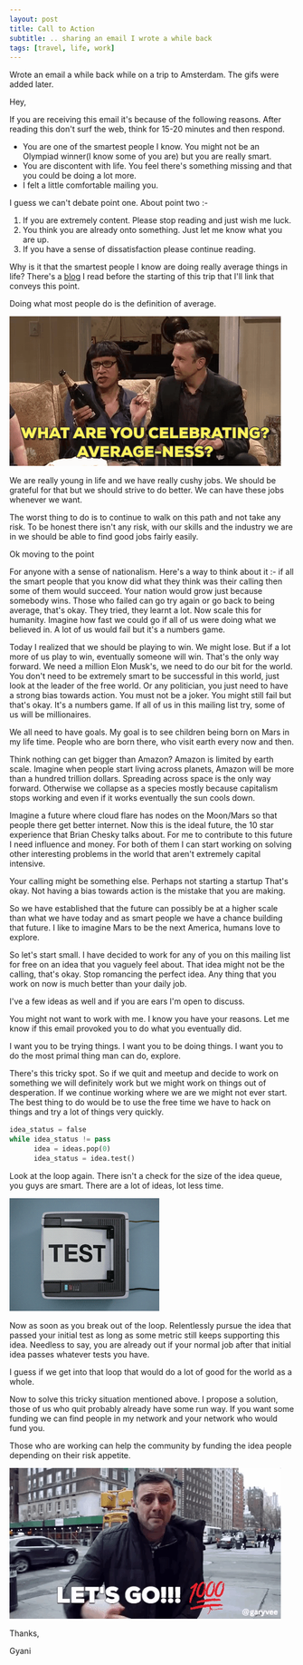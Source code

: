 ```yaml
---
layout: post
title: Call to Action
subtitle: .. sharing an email I wrote a while back
tags: [travel, life, work]
---
```


Wrote an email a while back while on a trip to Amsterdam. The gifs were added later.

Hey,

If you are receiving this email it's because of the following reasons. After reading this don't surf the web, think for 15-20 minutes and then respond.

- You are one of the smartest people I know. You might not be an Olympiad winner(I know some of you are) but you are really smart.
- You are discontent with life. You feel there's something missing and that you could be doing a lot more.
- I felt a little comfortable mailing you.

I guess we can't debate point one. About point two :-

1. If you are extremely content. Please stop reading and just wish me luck.
2. You think you are already onto something. Just let me know what you are up.
2. If you have a sense of dissatisfaction please continue reading.

Why is it that the smartest people I know are doing really average things in life? There's a [blog](http://www.sebastianmarshall.com/if-you-want-to-get-rich-stop-being-a-fucking-joker?1) I read before the starting of this trip that I'll link that conveys this point.

Doing what most people do is the definition of average.

![Definition Of Average](/img/blog/average.gif)

We are really young in life and we have really cushy jobs. We should be grateful for that but we should strive to do better. We can have these jobs whenever we want.

The worst thing to do is to continue to walk on this path and not take any risk. To be honest there isn't any risk, with our skills and the industry we are in we should be able to find good jobs fairly easily.

Ok moving to the point

For anyone with a sense of nationalism. Here's a way to think about it :- if all the smart people that you know did what they think was their calling then some of them would succeed. Your nation would grow just because somebody wins. Those who failed can go try again or go back to being average, that's okay. They tried, they learnt a lot. Now scale this for humanity. Imagine how fast we could go if all of us were doing what we believed in. A lot of us would fail but it's a numbers game.

Today I realized that we should be playing to win. We might lose. But if a lot more of us play to win, eventually someone will win. That's the only way forward. We need a million Elon Musk's, we need to do our bit for the world. You don't need to be extremely smart to be successful in this world, just look at the leader of the free world. Or any politician, you just need to have a strong bias towards action. You must not be a joker. You might still fail but that's okay. It's a numbers game. If all of us in this mailing list try, some of us will be millionaires.

We all need to have goals. My goal is to see children being born on Mars in my life time. People who are born there, who visit earth every now and then.

Think nothing can get bigger than Amazon? Amazon is limited by earth scale. Imagine when people start living across planets,  Amazon will be more than a  hundred trillion dollars. Spreading across space is the only way forward. Otherwise we collapse as a species mostly because capitalism stops working and even if it works eventually the sun cools down.

Imagine a future where cloud flare has nodes on the Moon/Mars so that people there get better internet. Now this is the ideal future, the 10 star experience that Brian Chesky talks about. For me to contribute to this future I need influence and money. For both of them I can start working on solving other interesting problems in the world that aren't extremely capital intensive.

Your calling might be something else. Perhaps not starting a startup That's okay. Not having a bias towards action is the mistake that you are making.

So we have established that the future can possibly be at a higher scale than what we have today and as smart people we have a chance building that future. I like to imagine Mars to be the next America, humans love to explore.

So let's start small. I have decided to work for any of you on this mailing list for free on an idea that you vaguely feel about. That idea might not be the calling, that's okay. Stop romancing the perfect idea. Any thing that you work on now is much better than your daily job.

I've a few ideas as well and if you are ears I'm open to discuss.

You might not want to work with me. I know you have your reasons. Let me know if this email provoked you to do what you eventually did.

I want you to be trying things. I want you to be doing things. I want you to do the most primal thing man can do, explore.

There's this tricky spot. So if we quit and meetup and decide to work on something we will definitely work but we might work on things out of desperation. If we continue working where we are we might not ever start. The best thing to do would be to use the free time we have to hack on things and try a lot of things very quickly.

```python
idea_status = false
while idea_status != pass
      idea = ideas.pop(0)
      idea_status = idea.test()
```

Look at the loop again. There isn't a check for the size of the idea queue, you guys are smart. There are a lot of ideas, lot less time.

![Test and Learn](/img/blog/test.gif)

Now as soon as you break out of the loop. Relentlessly pursue the idea that passed your initial test as long as some metric still keeps supporting this idea. Needless to say, you are already out if your normal job after that initial idea passes whatever tests you have.

I guess if we get into that loop that would do a lot of good for the world as a whole.

Now to solve this tricky situation mentioned above. I propose a solution, those of us who quit probably already have some run way. If you want some funding we can find people in my network and your network who would fund you.

Those who are working can help the community by funding the idea people depending on their risk appetite.

![Lets Go Hundred](/img/blog/lets-go-hundred.gif)

Thanks,

Gyani
